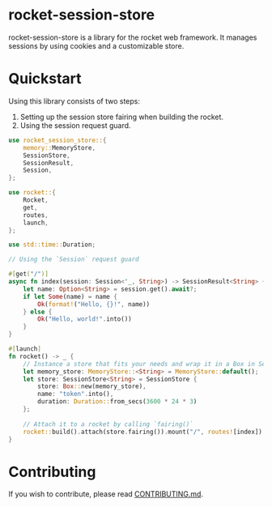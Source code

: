 # rocket-session-store

rocket-session-store is a library for the rocket web framework.
It manages sessions by using cookies and a customizable store.

# Quickstart

Using this library consists of two steps:

1. Setting up the session store fairing when building the rocket.
2. Using the session request guard.

```rust no_run
use rocket_session_store::{
	memory::MemoryStore,
	SessionStore,
	SessionResult,
	Session,
};

use rocket::{
	Rocket,
	get,
	routes,
	launch,
};

use std::time::Duration;

// Using the `Session` request guard 

#[get("/")]
async fn index(session: Session<'_, String>) -> SessionResult<String> {
	let name: Option<String> = session.get().await?;
	if let Some(name) = name {
		Ok(format!("Hello, {}!", name))
	} else {
		Ok("Hello, world!".into())
	}
}

#[launch]
fn rocket() -> _ {
	// Instance a store that fits your needs and wrap it in a Box in SessionStore.
	let memory_store: MemoryStore::<String> = MemoryStore::default();
	let store: SessionStore<String> = SessionStore {
		store: Box::new(memory_store),
		name: "token".into(),
		duration: Duration::from_secs(3600 * 24 * 3)
	};
	
	// Attach it to a rocket by calling `fairing()`
	rocket::build().attach(store.fairing()).mount("/", routes![index])
}

```

# Contributing

If you wish to contribute, please read [CONTRIBUTING.md](CONTRIBUTING.md).